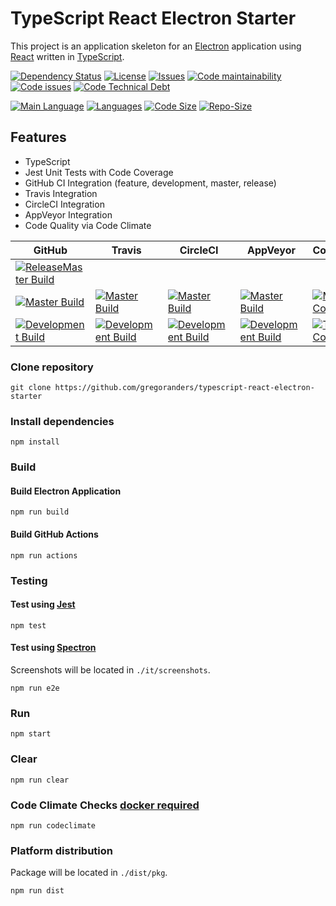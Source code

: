 # TypeScript React Electron Starter

This project is an application skeleton for an [Electron](https://electronjs.org) application
using [React](https://reactjs.org) written in [TypeScript](http://www.typescriptlang.org/).

[![Dependency Status][daviddm-image]][daviddm-url]
[![License][license-image]][license-url]
[![Issues][issues-image]][issues-url]
[![Code maintainability][code-maintainability-image]][code-maintainability-url] [![Code issues][code-issues-image]][code-issues-url] [![Code Technical Debt][code-tech-debt-image]][code-tech-debt-url]

[![Main Language][language-image]][code-metric-url] [![Languages][languages-image]][code-metric-url] [![Code Size][code-size-image]][code-metric-url] [![Repo-Size][repo-size-image]][code-metric-url]

## Features

- TypeScript
- Jest Unit Tests with Code Coverage
- GitHub CI Integration (feature, development, master, release)
- Travis Integration
- CircleCI Integration
- AppVeyor Integration
- Code Quality via Code Climate

| GitHub                                                           | Travis                                                       | CircleCI                                                         | AppVeyor                                                         | Coveralls                                                                  |                                                                              |
| ---------------------------------------------------------------- | ------------------------------------------------------------ | ---------------------------------------------------------------- | ---------------------------------------------------------------- | -------------------------------------------------------------------------- | ---------------------------------------------------------------------------- |
| [![ReleaseMaster Build][release-build-image]][release-url]       |                                                              |                                                                  |                                                                  |                                                                            | [![Release][release-image]][release-url]                                     |
| [![Master Build][master-build-image]][master-url]                | [![Master Build][travis-master-image]][travis-url]           | [![Master Build][circleci-master-image]][circleci-url]           | [![Master Build][appveyor-master-image]][appveyor-url]           | [![Master Coverage][master-coveralls-image]][master-coveralls-url]         | [![Master Version][master-version-image]][master-version-url]                |
| [![Development Build][development-build-image]][development-url] | [![Development Build][travis-development-image]][travis-url] | [![Development Build][circleci-development-image]][circleci-url] | [![Development Build][appveyor-development-image]][appveyor-url] | [![Test Coverage][development-coveralls-image]][development-coveralls-url] | [![Development Version][development-version-image]][development-version-url] |

### Clone repository

```
git clone https://github.com/gregoranders/typescript-react-electron-starter
```

### Install dependencies

```
npm install
```

### Build

#### Build Electron Application

```
npm run build
```

#### Build GitHub Actions

```
npm run actions
```

### Testing

#### Test using [Jest](https://jestjs.io/)

```
npm test
```

#### Test using [Spectron](https://electronjs.org/spectron)

Screenshots will be located in `./it/screenshots`.

```
npm run e2e
```

### Run

```
npm start
```

### Clear

```
npm run clear
```

### Code Climate Checks [docker required](docs/CODECLIMATE.md)

```
npm run codeclimate
```

### Platform distribution

Package will be located in `./dist/pkg`.

```
npm run dist
```

[release-url]: https://github.com/gregoranders/typescript-react-electron-starter/releases
[master-url]: https://github.com/gregoranders/typescript-react-electron-starter/tree/master
[development-url]: https://github.com/gregoranders/typescript-react-electron-starter/tree/development
[repository-url]: https://github.com/gregoranders/typescript-react-electron-starter
[code-metric-url]: https://github.com/gregoranders/typescript-react-electron-starter/search?l=TypeScript
[travis-url]: https://travis-ci.org/gregoranders/typescript-react-electron-starter
[travis-image]: https://travis-ci.org/gregoranders/typescript-react-electron-starter.svg?branch=master
[daviddm-url]: https://david-dm.org/gregoranders/typescript-react-electron-starter
[daviddm-image]: https://david-dm.org/gregoranders/typescript-react-electron-starter.svg?branch=master
[license-url]: https://github.com/gregoranders/typescript-react-electron-starter/blob/master/LICENSE
[license-image]: https://img.shields.io/github/license/gregoranders/typescript-react-electron-starter.svg
[master-version-url]: https://github.com/gregoranders/typescript-react-electron-starter/blob/master/package.json
[master-version-image]: https://img.shields.io/github/package-json/v/gregoranders/typescript-react-electron-starter/master
[development-version-url]: https://github.com/gregoranders/typescript-react-electron-starter/blob/development/package.json
[development-version-image]: https://img.shields.io/github/package-json/v/gregoranders/typescript-react-electron-starter/development
[issues-url]: https://github.com/gregoranders/typescript-react-electron-starter/issues
[issues-image]: https://img.shields.io/github/issues-raw/gregoranders/typescript-react-electron-starter.svg
[release-image]: https://img.shields.io/github/release/gregoranders/typescript-react-electron-starter
[release-build-image]: https://github.com/gregoranders/typescript-react-electron-starter/workflows/Release%20CI/badge.svg
[master-build-image]: https://github.com/gregoranders/typescript-react-electron-starter/workflows/Master%20CI/badge.svg
[development-build-image]: https://github.com/gregoranders/typescript-react-electron-starter/workflows/Development%20CI/badge.svg
[master-coveralls-url]: https://coveralls.io/github/gregoranders/typescript-react-electron-starter?branch=master
[master-coveralls-image]: https://img.shields.io/coveralls/github/gregoranders/typescript-react-electron-starter/master
[development-coveralls-image]: https://img.shields.io/coveralls/github/gregoranders/typescript-react-electron-starter/development
[development-coveralls-url]: https://coveralls.io/github/gregoranders/typescript-react-electron-starter?branch=development
[code-maintainability-url]: https://codeclimate.com/github/gregoranders/typescript-react-electron-starter/maintainability
[code-maintainability-image]: https://img.shields.io/codeclimate/maintainability/gregoranders/typescript-react-electron-starter
[code-issues-url]: https://codeclimate.com/github/gregoranders/typescript-react-electron-starter/maintainability
[code-issues-image]: https://img.shields.io/codeclimate/issues/gregoranders/typescript-react-electron-starter
[code-tech-debt-url]: https://codeclimate.com/github/gregoranders/typescript-react-electron-starter/maintainability
[code-tech-debt-image]: https://img.shields.io/codeclimate/tech-debt/gregoranders/typescript-react-electron-starter
[language-image]: https://img.shields.io/github/languages/top/gregoranders/typescript-react-electron-starter
[languages-image]: https://img.shields.io/github/languages/count/gregoranders/typescript-react-electron-starter
[code-size-image]: https://img.shields.io/github/languages/code-size/gregoranders/typescript-react-electron-starter
[repo-size-image]: https://img.shields.io/github/repo-size/gregoranders/typescript-react-electron-starter
[travis-url]: https://travis-ci.org/gregoranders/typescript-react-electron-starter
[travis-master-image]: https://travis-ci.org/gregoranders/typescript-react-electron-starter.svg?branch=master
[travis-development-image]: https://travis-ci.org/gregoranders/typescript-react-electron-starter.svg?branch=development
[circleci-url]: https://app.circleci.com/pipelines/github/gregoranders/typescript-react-electron-starter
[circleci-master-image]: https://img.shields.io/circleci/build/github/gregoranders/typescript-react-electron-starter/master
[circleci-development-image]: https://img.shields.io/circleci/build/github/gregoranders/typescript-react-electron-starter/development
[appveyor-url]: https://ci.appveyor.com/project/gregoranders/typescript-react-electron-starter
[appveyor-master-image]: https://img.shields.io/appveyor/build/gregoranders/typescript-react-electron-starter/master
[appveyor-development-image]: https://img.shields.io/appveyor/build/gregoranders/typescript-react-electron-starter/development

